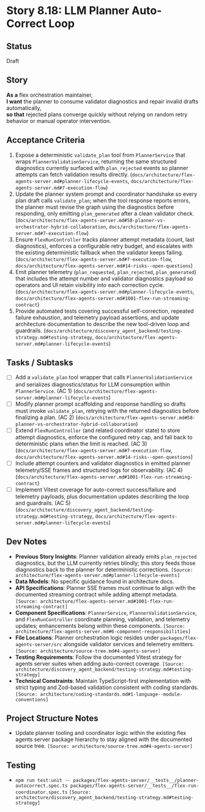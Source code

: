 # Story 8.18: LLM Planner Auto-Correct Loop

## Status
Draft

## Story
**As a** flex orchestration maintainer,  
**I want** the planner to consume validator diagnostics and repair invalid drafts automatically,  
**so that** rejected plans converge quickly without relying on random retry behavior or manual operator intervention.

## Acceptance Criteria
1. Expose a deterministic `validate_plan` tool from `PlannerService` that wraps `PlannerValidationService`, returning the same structured diagnostics currently surfaced with `plan_rejected` events so planner attempts can fetch validation results directly. (`docs/architecture/flex-agents-server.md#planner-lifecycle-events`, `docs/architecture/flex-agents-server.md#7-execution-flow`)
2. Update the planner system prompt and coordinator handshake so every plan draft calls `validate_plan`; when the tool response reports errors, the planner must revise the graph using the diagnostics before responding, only emitting `plan_generated` after a clean validator check. (`docs/architecture/flex-agents-server.md#58-planner-vs-orchestrator-hybrid-collaboration`, `docs/architecture/flex-agents-server.md#7-execution-flow`)
3. Ensure `FlexRunController` tracks planner attempt metadata (count, last diagnostics), enforces a configurable retry budget, and escalates with the existing deterministic fallback when the validator keeps failing. (`docs/architecture/flex-agents-server.md#7-execution-flow`, `docs/architecture/flex-agents-server.md#14-risks--open-questions`)
4. Emit planner telemetry (`plan_requested`, `plan_rejected`, `plan_generated`) that includes the attempt number and validator diagnostics payload so operators and UI retain visibility into each correction cycle. (`docs/architecture/flex-agents-server.md#planner-lifecycle-events`, `docs/architecture/flex-agents-server.md#1001-flex-run-streaming-contract`)
5. Provide automated tests covering successful self-correction, repeated failure exhaustion, and telemetry payload assertions, and update architecture documentation to describe the new tool-driven loop and guardrails. (`docs/architecture/discovery_agent_backend/testing-strategy.md#testing-strategy`, `docs/architecture/flex-agents-server.md#planner-lifecycle-events`)

## Tasks / Subtasks
- [ ] Add a `validate_plan` tool wrapper that calls `PlannerValidationService` and serializes diagnostics/status for LLM consumption within `PlannerService`. (AC 1) (`docs/architecture/flex-agents-server.md#planner-lifecycle-events`)
- [ ] Modify planner prompt scaffolding and response handling so drafts must invoke `validate_plan`, retrying with the returned diagnostics before finalizing a plan. (AC 2) (`docs/architecture/flex-agents-server.md#58-planner-vs-orchestrator-hybrid-collaboration`)
- [ ] Extend `FlexRunController` (and related coordinator state) to store attempt diagnostics, enforce the configured retry cap, and fall back to deterministic plans when the limit is reached. (AC 3) (`docs/architecture/flex-agents-server.md#7-execution-flow`, `docs/architecture/flex-agents-server.md#14-risks--open-questions`)
- [ ] Include attempt counters and validator diagnostics in emitted planner telemetry/SSE frames and structured logs for observability. (AC 4) (`docs/architecture/flex-agents-server.md#1001-flex-run-streaming-contract`)
- [ ] Implement Vitest coverage for auto-correct success/failure and telemetry payloads, plus documentation updates describing the loop and guardrails. (AC 5) (`docs/architecture/discovery_agent_backend/testing-strategy.md#testing-strategy`, `docs/architecture/flex-agents-server.md#planner-lifecycle-events`)

## Dev Notes
- **Previous Story Insights**: Planner validation already emits `plan_rejected` diagnostics, but the LLM currently retries blindly; this story feeds those diagnostics back to the planner for deterministic corrections. `[Source: architecture/flex-agents-server.md#planner-lifecycle-events]`
- **Data Models**: No specific guidance found in architecture docs.
- **API Specifications**: Planner SSE frames must continue to align with the documented streaming contract while adding attempt metadata. `[Source: architecture/flex-agents-server.md#1001-flex-run-streaming-contract]`
- **Component Specifications**: `PlannerService`, `PlannerValidationService`, and `FlexRunController` coordinate planning, validation, and telemetry updates; enhancements belong within these components. `[Source: architecture/flex-agents-server.md#6-component-responsibilities]`
- **File Locations**: Planner orchestration logic resides under `packages/flex-agents-server/src` alongside validator services and telemetry emitters. `[Source: architecture/source-tree.md#4-agents-server]`
- **Testing Requirements**: Follow the documented Vitest strategy for agents server suites when adding auto-correct coverage. `[Source: architecture/discovery_agent_backend/testing-strategy.md#testing-strategy]`
- **Technical Constraints**: Maintain TypeScript-first implementation with strict typing and Zod-based validation consistent with coding standards. `[Source: architecture/coding-standards.md#1-language--module-conventions]`

## Project Structure Notes
- Update planner tooling and coordinator logic within the existing flex agents server package hierarchy to stay aligned with the documented source tree. `[Source: architecture/source-tree.md#4-agents-server]`

## Testing
- `npm run test:unit -- packages/flex-agents-server/__tests__/planner-autocorrect.spec.ts packages/flex-agents-server/__tests__/flex-run-coordinator.spec.ts` `[Source: architecture/discovery_agent_backend/testing-strategy.md#testing-strategy]`

